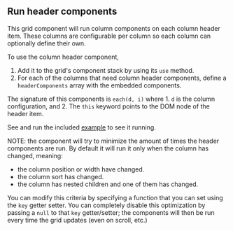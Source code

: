 ## Run header components

This grid component will run column components on each column header item.
These columns are configurable per column so each column can optionally define their own.

To use the column header component, 

1. Add it to the grid's component stack by using its `use` method.
2. For each of the columns that need column header components, define a `headerComponents` array with the embedded components.  

  The signature of this components is `each(d, i)` where 
    1. `d` is the column configuration, and
    2. The `this` keyword points to the DOM node of the header item.

See and run the included [example](../examples/run-header-components.html) to see it running.

NOTE: the component will try to minimize the amount of times the header components are run.
By default it will run it only when the column has changed, meaning:
* the column position or width have changed.
* the column sort has changed.
* the column has nested children and one of them has changed.

You can modify this criteria by specifying a function that you can set using the `key` getter setter.
You can completely disable this optimization by passing a `null` to that `key` getter/setter; the components will then be run every time the grid updates (even on scroll, etc.)

